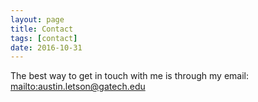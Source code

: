 ```yaml
---
layout: page
title: Contact
tags: [contact]
date: 2016-10-31
---
```


The best way to get in touch with me is through my email: <mailto:austin.letson@gatech.edu>
